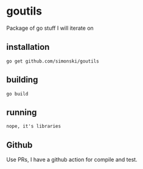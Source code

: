 # goutils

Package of go stuff I will iterate on

## installation

    go get github.com/simonski/goutils

## building

    go build

## running

    nope, it's libraries

## Github

Use PRs, I have a github action for compile and test.
